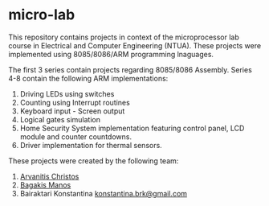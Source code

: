 # micro-lab
This repository contains projects in context of the microprocessor lab course in Electrical and Computer Engineering (NTUA). These projects were implemented using 8085/8086/ARM programming lnaguages.

The first 3 series contain projects regarding 8085/8086 Assembly.
Series 4-8 contain the following ARM implementations:

1. Driving LEDs using switches
2. Counting using Interrupt routines
3. Keyboard input - Screen output
4. Logical gates simulation
5. Home Security System implementation featuring control panel, LCD module and counter countdowns.
6. Driver implementation for thermal sensors.


These projects were created by the following team:

1. [Arvanitis Christos](https://github.com/arvchristos)
2. [Bagakis Manos](https://github.com/manosbagakis)
3. Bairaktari Konstantina konstantina.brk@gmail.com

